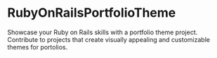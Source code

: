 # RubyOnRailsPortfolioTheme
Showcase your Ruby on Rails skills with a portfolio theme project. Contribute to projects that create visually appealing and customizable themes for portolios.
